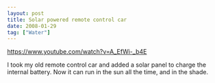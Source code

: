 ```yaml
---
layout: post
title: Solar powered remote control car
date: 2008-01-29
tag: ["Water"]
---
```


https://www.youtube.com/watch?v=A_EfWi-_b4E  

I took my old remote control car and added a solar panel to charge the internal battery. Now it can run in the sun all the time, and in the shade.